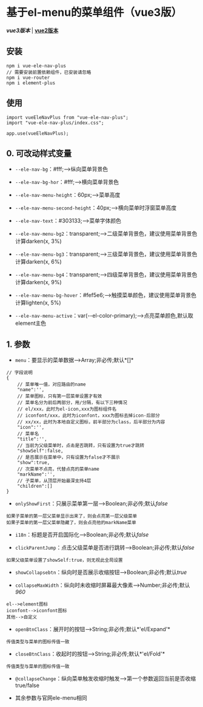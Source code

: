 # 基于el-menu的菜单组件（vue3版）
***vue3版本*** | [**vue2版本**](https://github.com/QuietHear/vue-ele-nav '浏览')


## 安装
	npm i vue-ele-nav-plus
	// 需要安装前置依赖组件，已安装请忽略
	npm i vue-router
	npm i element-plus

## 使用
	import vueEleNavPlus from "vue-ele-nav-plus";
	import "vue-ele-nav-plus/index.css";
	
	app.use(vueEleNavPlus);


## 0. 可改动样式变量
* `--ele-nav-bg`：#fff;-->纵向菜单背景色

* `--ele-nav-bg-hor`：#fff;-->横向菜单背景色

* `--ele-nav-menu-height`：60px;-->菜单高度

* `--ele-nav-menu-second-height`：40px;-->横向菜单时浮窗菜单高度

* `--ele-nav-text`：#303133;-->菜单字体颜色

* `--ele-nav-menu-bg2`：transparent;-->二级菜单背景色，建议使用菜单背景色计算darken(x, 3%)

* `--ele-nav-menu-bg3`：transparent;-->三级菜单背景色，建议使用菜单背景色计算darken(x, 6%)

* `--ele-nav-menu-bg4`：transparent;-->四级菜单背景色，建议使用菜单背景色计算darken(x, 9%)

* `--ele-nav-menu-bg-hover`：#fef5e6;-->触摸菜单颜色，建议使用菜单背景色计算lighten(x, 5%)

* `--ele-nav-menu-active`：var(--el-color-primary);-->点亮菜单颜色,默认取element主色


## 1. 参数
* `menu`：要显示的菜单数据-->Array;非必传;默认*[]*
>
	// 字段说明
	{
		// 菜单唯一值，对应路由的name
		"name":'',
		// 菜单图标，只有第一层菜单设置才有效
		// 菜单名分为前后两部分，用/分隔，有以下三种情况
		// el/xxx，此时为el-icon,xxx为图标组件名
		// iconfont/xxx，此时为iconfont，xxx为图标去掉icon-后部分
		// xx/xx，此时为本地自定义图标，前半部分为class，后半部分为内容
		"icon":'',
		// 菜单名
		"title":'',
		// 当前为父级菜单时，点击是否跳转，只有设置为true才跳转
		"showSelf":false,
		// 是否展示在菜单中，只有设置为false才不展示
		"show":true,
		// 次菜单不点亮，代替点亮的菜单name
		"markName":'',
		// 子菜单，从顶层开始最深支持4层
		"children":[]
	}
>

* `onlyShowFirst`：只展示菜单第一层-->Boolean;非必传;默认*false*
>
	如果子菜单的第一层父菜单显示出来了，则会点亮第一层父级菜单
	如果子菜单的第一层父菜单隐藏了，则会点亮他的markName菜单
>

* `i18n`：标题是否开启国际化-->Boolean;非必传;默认*false*

* `clickParentJump`：点击父级菜单是否进行跳转-->Boolean;非必传;默认*false*
>
	如果父级菜单设置了showSelf:true，则无视此全局设置
>

* `showCollapsebtn`：纵向时是否展示收缩按钮-->Boolean;非必传;默认*true*

* `collapseMaxWidth`：纵向时未收缩时屏幕最大像素-->Number;非必传;默认*960*
>
	el-->element图标
	iconfont-->iconfont图标
	其他-->自定义
>

* `openBtnClass`：展开时的按钮-->String;非必传;默认*'el/Expand'*
>
	传值类型与菜单的图标传值一致
>

* `closeBtnClass`：收起时的按钮-->String;非必传;默认*'el/Fold'*
>
	传值类型与菜单的图标传值一致
>

* `@collapseChange`：纵向菜单触发收缩时触发-->第一个参数返回当前是否收缩true/false

* 其余参数与官网ele-menu相同
